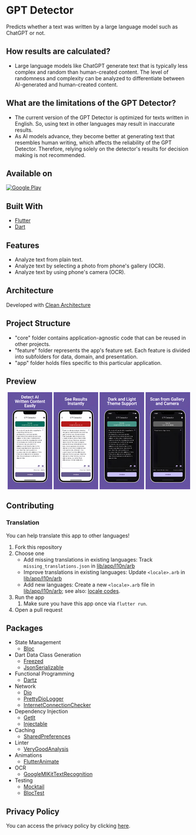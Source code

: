 # GPT Detector

Predicts whether a text was written by a large language model such as ChatGPT or not.

## How results are calculated?

- Large language models like ChatGPT generate text that is typically less complex and random than human-created content. The level of randomness and complexity can be analyzed to differentiate between AI-generated and human-created content.

## What are the limitations of the GPT Detector?

- The current version of the GPT Detector is optimized for texts written in English. So, using text in other languages may result in inaccurate results.
- As AI models advance, they become better at generating text that resembles human writing, which affects the reliability of the GPT Detector. Therefore, relying solely on the detector's results for decision making is not recommended.

## Available on

[![Google Play](https://play.google.com/intl/en_us/badges/images/badge_new.png)](https://play.google.com/store/apps/details?id=com.cem256.gptdetector)

## Built With

- [Flutter](https://flutter.dev/)
- [Dart](https://dart.dev/)

## Features

- Analyze text from plain text.
- Analyze text by selecting a photo from phone's gallery (OCR).
- Analyze text by using phone's camera (OCR).

## Architecture

Developed with [Clean Architecture](https://github.com/ResoCoder/flutter-tdd-clean-architecture-course#readme)

## Project Structure

- "core" folder contains application-agnostic code that can be reused in other projects.
- "feature" folder represents the app's feature set. Each feature is divided into subfolders for data, domain, and presentation.
- "app" folder holds files specific to this particular application.

## Preview

<p align='center'>
    <img src="screenshots/ss1.jpeg" width="24%"/>
    <img src="screenshots/ss2.jpeg" width="24%"/>
    <img src="screenshots/ss3.jpeg" width="24%"/>
    <img src="screenshots/ss4.jpeg" width="24%"/>
</p>

## Contributing
### Translation
You can help translate this app to other languages!

1. Fork this repository
2. Choose one
    - Add missing translations in existing languages: Track `missing_translations.json` in [lib/app/l10n/arb][l10n]
   - Improve translations in existing languages: Update `<locale>.arb` in [lib/app/l10n/arb][l10n]
   - Add new languages: Create a new `<locale>.arb` file in [lib/app/l10n/arb][l10n]; see also: [locale codes][locale codes].
3. Run the app
   1. Make sure you have this app once via `flutter run`.
4. Open a pull request

[l10n]: https://github.com/cem256/password_generator/tree/master/lib/app/l10n/arb
[locale codes]: https://saimana.com/list-of-country-locale-code/

## Packages

- State Management
  - [Bloc](https://pub.dev/packages/flutter_bloc)
- Dart Data Class Generation
  - [Freezed](https://pub.dev/packages/freezed)
  - [JsonSerializable](https://pub.dev/packages/json_serializable)
- Functional Programming
  - [Dartz](https://pub.dev/packages/dartz)
- Network
  - [Dio](https://pub.dev/packages/dio)
  - [PrettyDioLogger](https://pub.dev/packages/pretty_dio_logger)
  - [InternetConnectionChecker](https://pub.dev/packages/internet_connection_checker)
- Dependency Injection
  - [GetIt](https://pub.dev/packages/get_it)
  - [Injectable](https://pub.dev/packages/injectable)
- Caching
  - [SharedPreferences](https://pub.dev/packages/shared_preferences)
- Linter
  - [VeryGoodAnalysis](https://pub.dev/packages/very_good_analysis)
- Animations
  - [FlutterAnimate](https://pub.dev/packages/flutter_animate)
- OCR
  - [GoogleMlKitTextRecognition](https://pub.dev/packages/google_mlkit_text_recognition)
- Testing
  - [Mocktail](https://pub.dev/packages/mocktail)
  - [BlocTest](https://pub.dev/packages/bloc_test)

## Privacy Policy

You can access the privacy policy by clicking [here](privacy-policy.md).
